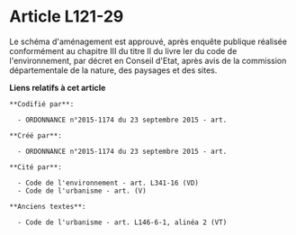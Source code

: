# Article L121-29

Le schéma d'aménagement est approuvé, après enquête publique réalisée conformément au chapitre III du titre II du livre Ier
du code de l'environnement, par décret en Conseil d'Etat, après avis de la commission départementale de la nature, des
paysages et des sites.

**Liens relatifs à cet article**

	**Codifié par**:

	  - ORDONNANCE n°2015-1174 du 23 septembre 2015 - art.

	**Créé par**:

	  - ORDONNANCE n°2015-1174 du 23 septembre 2015 - art.

	**Cité par**:

	  - Code de l'environnement - art. L341-16 (VD)
	  - Code de l'urbanisme - art. (V)

	**Anciens textes**:

	  - Code de l'urbanisme - art. L146-6-1, alinéa 2 (VT)
